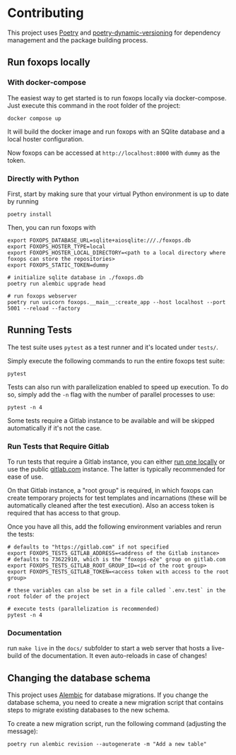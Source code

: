 # Contributing

This project uses [Poetry](https://python-poetry.org/)
and [poetry-dynamic-versioning](https://pypi.org/project/poetry-dynamic-versioning/)
for dependency management and the package building process.

## Run foxops locally

### With docker-compose

The easiest way to get started is to run foxops locally via docker-compose. Just execute this command in the root folder of the project:

```shell
docker compose up
```

It will build the docker image and run foxops with an SQlite database and a local hoster configuration.

Now foxops can be accessed at `http://localhost:8000` with `dummy` as the token.

### Directly with Python

First, start by making sure that your virtual Python environment is up to date by running

```shell
poetry install
```

Then, you can run foxops with

```shell
export FOXOPS_DATABASE_URL=sqlite+aiosqlite:///./foxops.db
export FOXOPS_HOSTER_TYPE=local
export FOXOPS_HOSTER_LOCAL_DIRECTORY=<path to a local directory where foxops can store the repositories>
export FOXOPS_STATIC_TOKEN=dummy

# initialize sqlite database in ./foxops.db
poetry run alembic upgrade head

# run foxops webserver
poetry run uvicorn foxops.__main__:create_app --host localhost --port 5001 --reload --factory
```

## Running Tests

The test suite uses `pytest` as a test runner and it's located under `tests/`.

Simply execute the following commands to run the entire foxops test suite:

```shell
pytest
```

Tests can also run with parallelization enabled to speed up execution. To do so, simply add the `-n` flag with the number of parallel processes to use:

```shell
pytest -n 4
```

Some tests require a Gitlab instance to be available and will be skipped automatically if it's not the case.

### Run Tests that Require Gitlab

To run tests that require a Gitlab instance, you can either [run one locally](https://docs.gitlab.com/ee/install/docker.html) or use the public [gitlab.com](https://gitlab.com) instance. The latter is typically recommended for ease of use.

On that Gitlab instance, a "root group" is required, in which foxops can create temporary projects for test templates and incarnations (these will be automatically cleaned after the test execution). Also an access token is required that has access to that group.

Once you have all this, add the following environment variables and rerun the tests:

```shell
# defaults to "https://gitlab.com" if not specified
export FOXOPS_TESTS_GITLAB_ADDRESS=<address of the Gitlab instance>
# defaults to 73622910, which is the "foxops-e2e" group on gitlab.com
export FOXOPS_TESTS_GITLAB_ROOT_GROUP_ID=<id of the root group>
export FOXOPS_TESTS_GITLAB_TOKEN=<access token with access to the root group>

# these variables can also be set in a file called `.env.test` in the root folder of the project

# execute tests (parallelization is recommended)
pytest -n 4
```

### Documentation

run `make live` in the `docs/` subfolder to start a web server that hosts a live-build of the documentation. It even auto-reloads in case of changes!

## Changing the database schema

This project uses [Alembic](https://alembic.sqlalchemy.org/en/latest/) for database migrations. If you change the database schema, you need to create a new migration script that contains steps to migrate existing databases to the new schema.

To create a new migration script, run the following command (adjusting the message):

```
poetry run alembic revision --autogenerate -m "Add a new table"
```
